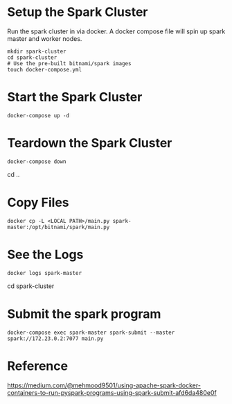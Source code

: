 # Setup the Spark Cluster
Run the spark cluster in via docker. A docker compose file will spin up spark master and worker nodes. 

```
mkdir spark-cluster
cd spark-cluster
# Use the pre-built bitnami/spark images
touch docker-compose.yml
```

# Start the Spark Cluster
```
docker-compose up -d
```
# Teardown the Spark Cluster
```
docker-compose down
```
cd .. 
# Copy Files
```
docker cp -L <LOCAL PATH>/main.py spark-master:/opt/bitnami/spark/main.py
```
# See the Logs

```
docker logs spark-master
```

cd spark-cluster

# Submit the spark program
```
docker-compose exec spark-master spark-submit --master spark://172.23.0.2:7077 main.py
```

# Reference

https://medium.com/@mehmood9501/using-apache-spark-docker-containers-to-run-pyspark-programs-using-spark-submit-afd6da480e0f